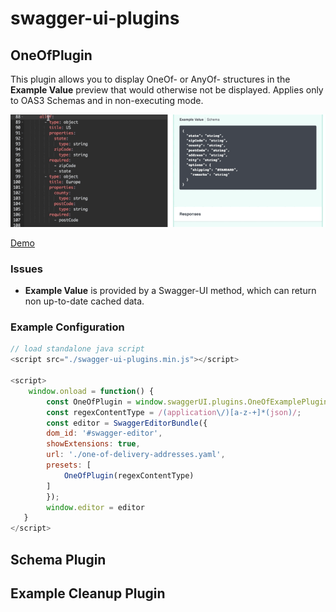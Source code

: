 # swagger-ui-plugins

## OneOfPlugin

This plugin allows you to display OneOf- or AnyOf- structures in the **Example Value** preview that would otherwise not be displayed. Applies only to OAS3 Schemas and in non-executing mode.

![ScreenCast](./OneOfExample.gif "Choose OneOf or AnyOf your schema")

[Demo](https://www.vii.ch/swaggerplugins)

### Issues

- **Example Value** is provided by a Swagger-UI method, which can return non up-to-date cached data.

### Example Configuration

``` javascript
// load standalone java script
<script src="./swagger-ui-plugins.min.js"></script>

<script>
    window.onload = function() {
        const OneOfPlugin = window.swaggerUI.plugins.OneOfExamplePlugin;
        const regexContentType = /(application\/)[a-z-+]*(json)/;
        const editor = SwaggerEditorBundle({
        dom_id: '#swagger-editor',
        showExtensions: true,
        url: './one-of-delivery-addresses.yaml',
        presets: [
            OneOfPlugin(regexContentType)
        ]
        });
        window.editor = editor
   }
</script>
```

## Schema Plugin

## Example Cleanup Plugin
